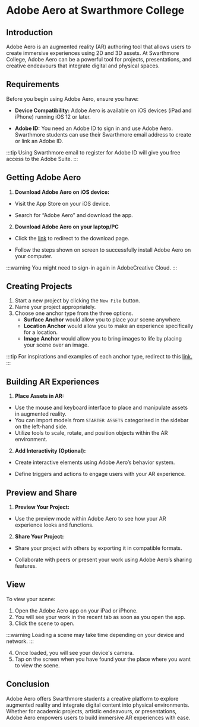 # Adobe Aero at Swarthmore College

  

## Introduction

Adobe Aero is an augmented reality (AR) authoring tool that allows users to create immersive experiences using 2D and 3D assets. At Swarthmore College, Adobe Aero can be a powerful tool for projects, presentations, and creative endeavours that integrate digital and physical spaces.

## Requirements
Before you begin using Adobe Aero, ensure you have:

-  **Device Compatibility:** Adobe Aero is available on iOS devices (iPad and iPhone) running iOS 12 or later.

-  **Adobe ID:** You need an Adobe ID to sign in and use Adobe Aero. Swarthmore students can use their Swarthmore email address to create or link an Adobe ID. 

:::tip
Using Swarthmore email to register for Adobe ID will give you free access to the Adobe Suite.
:::

## Getting Adobe Aero

1. **Download Adobe Aero on iOS device:**

-  Visit the App Store on your iOS device.

-  Search for “Adobe Aero” and download the app.


 2. **Download Adobe Aero on your laptop/PC**
 
 - Click the [link](https://www.adobe.com/products/aero.html) to redirect to the download page.
 
 - Follow the steps shown on screen to successfully install Adobe Aero on your computer.

:::warning
You might need to sign-in again in AdobeCreative Cloud.
:::

## Creating Projects

1. Start a new project by clicking the `New File` button.
2. Name your project appropriately.
3. Choose one anchor type from the three options. 
	- **Surface Anchor** would allow you to place your scene anywhere.
	- **Location Anchor** would allow you to make an experience specifically for a location.
	- **Image Anchor** would allow you to bring images to life by placing your scene over an image. 

:::tip
For inspirations and examples of each anchor type, redirect to this [link.](https://www.behance.net/galleries/3d-art/ar-vr)
:::

## Building AR Experiences

1. **Place Assets in AR:**

-  Use the mouse and keyboard interface to place and manipulate assets in augmented reality.
- You can import models from `STARTER ASSETS` categorised in the sidebar on the left-hand side.
-  Utilize tools to scale, rotate, and position objects within the AR environment.

2. **Add Interactivity (Optional):**

-  Create interactive elements using Adobe Aero’s behavior system.

-  Define triggers and actions to engage users with your AR experience.


## Preview and Share

1. **Preview Your Project:**

-  Use the preview mode within Adobe Aero to see how your AR experience looks and functions.

2. **Share Your Project:**

-  Share your project with others by exporting it in compatible formats.

-  Collaborate with peers or present your work using Adobe Aero’s sharing features.

## View

To view your scene:
1. Open the Adobe Aero app on your iPad or iPhone.
2. You will see your work in the recent tab as soon as you open the app.
3. Click the scene to open.

:::warning
Loading a scene may take time depending on your device and network.
:::

4. Once loaded, you will see your device's camera.
5. Tap on the screen when you have found your the place where you want to view the scene.

## Conclusion

Adobe Aero offers Swarthmore students a creative platform to explore augmented reality and integrate digital content into physical environments. Whether for academic projects, artistic endeavours, or presentations, Adobe Aero empowers users to build immersive AR experiences with ease.
